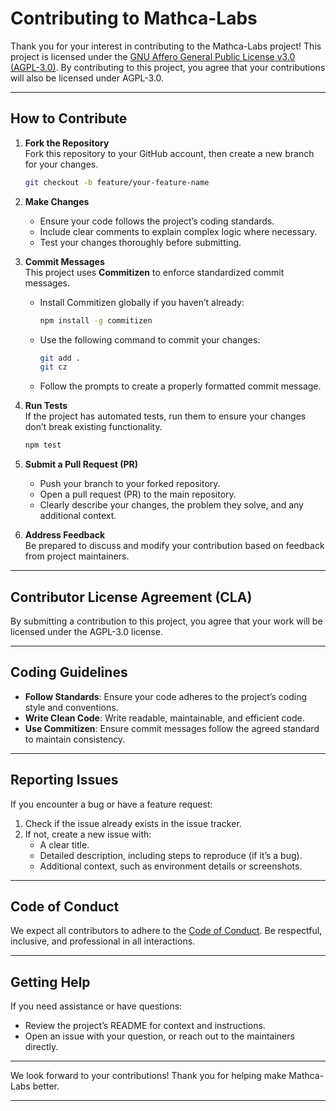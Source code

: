 
# **Contributing to Mathca-Labs**  

Thank you for your interest in contributing to the Mathca-Labs project! This project is licensed under the [GNU Affero General Public License v3.0 (AGPL-3.0)](./LICENSE). By contributing to this project, you agree that your contributions will also be licensed under AGPL-3.0.  

---

## **How to Contribute**  

1. **Fork the Repository**  
   Fork this repository to your GitHub account, then create a new branch for your changes.  
   ```bash
   git checkout -b feature/your-feature-name
   ```  

2. **Make Changes**  
   - Ensure your code follows the project’s coding standards.  
   - Include clear comments to explain complex logic where necessary.  
   - Test your changes thoroughly before submitting.  

3. **Commit Messages**  
   This project uses **Commitizen** to enforce standardized commit messages.  
   - Install Commitizen globally if you haven’t already:  
     ```bash
     npm install -g commitizen
     ```  
   - Use the following command to commit your changes:  
     ```bash
     git add .
     git cz
     ```  
   - Follow the prompts to create a properly formatted commit message.  

4. **Run Tests**  
   If the project has automated tests, run them to ensure your changes don’t break existing functionality.  
   ```bash
   npm test
   ```  

5. **Submit a Pull Request (PR)**  
   - Push your branch to your forked repository.  
   - Open a pull request (PR) to the main repository.  
   - Clearly describe your changes, the problem they solve, and any additional context.  

6. **Address Feedback**  
   Be prepared to discuss and modify your contribution based on feedback from project maintainers.  

---

## **Contributor License Agreement (CLA)**  

By submitting a contribution to this project, you agree that your work will be licensed under the AGPL-3.0 license.  

---

## **Coding Guidelines**  

- **Follow Standards**: Ensure your code adheres to the project’s coding style and conventions.  
- **Write Clean Code**: Write readable, maintainable, and efficient code.  
- **Use Commitizen**: Ensure commit messages follow the agreed standard to maintain consistency.  

---

## **Reporting Issues**  

If you encounter a bug or have a feature request:  
1. Check if the issue already exists in the issue tracker.  
2. If not, create a new issue with:  
   - A clear title.  
   - Detailed description, including steps to reproduce (if it’s a bug).  
   - Additional context, such as environment details or screenshots.  

---

## **Code of Conduct**  

We expect all contributors to adhere to the [Code of Conduct](./CODE_OF_CONDUCT.md). Be respectful, inclusive, and professional in all interactions.  

---

## **Getting Help**  

If you need assistance or have questions:  
- Review the project’s README for context and instructions.  
- Open an issue with your question, or reach out to the maintainers directly.  

---

We look forward to your contributions! Thank you for helping make Mathca-Labs better.  

---  
